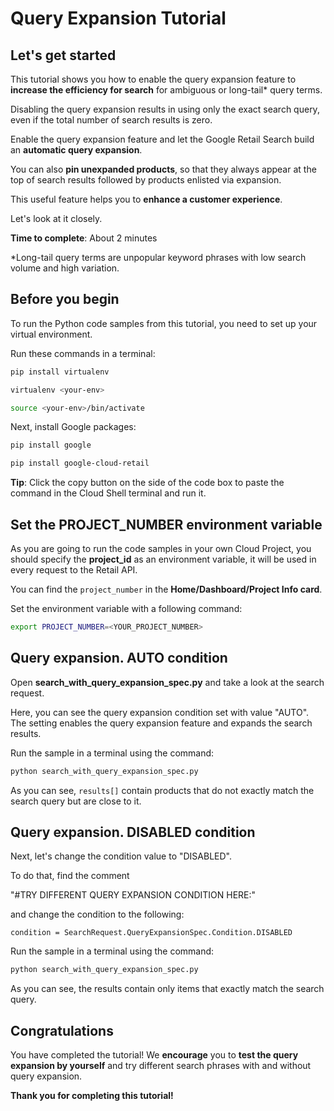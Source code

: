 # **Query Expansion Tutorial**

## Let's get started

This tutorial shows you how to enable the query expansion feature to **increase the efficiency for search** for ambiguous or long-tail* query terms.

Disabling the query expansion results in using only the exact search query, even if the total number of search results is zero.

Enable the query expansion feature and let the Google Retail Search build an **automatic query expansion**.

You can also **pin unexpanded products**, so that they always appear at the top of search results followed by products enlisted via expansion.

This useful feature helps you to **enhance a customer experience**. 

Let's look at it closely.

**Time to complete**: About 2 minutes


*Long-tail query terms are unpopular keyword phrases with low search volume and high variation.

## Before you begin

To run the Python code samples from this tutorial, you need to set up your virtual environment.

Run these commands in a terminal:
```bash
pip install virtualenv
```
```bash
virtualenv <your-env>
```
```bash
source <your-env>/bin/activate
```
Next, install Google packages:
```bash
pip install google
```
```bash
pip install google-cloud-retail
```

**Tip**: Click the copy button on the side of the code box to paste the command in the Cloud Shell terminal and run it.

## Set the PROJECT_NUMBER environment variable

As you are going to run the code samples in your own Cloud Project, you should specify the **project_id** as an environment variable, it will be used in every request to the Retail API.

You can find the ```project_number``` in the **Home/Dashboard/Project Info card**.

Set the environment variable with a following command:
```bash
export PROJECT_NUMBER=<YOUR_PROJECT_NUMBER>
```

## Query expansion. AUTO condition

Open **search_with_query_expansion_spec.py** and take a look at the search request. 

Here, you can see the query expansion condition set with value "AUTO". The setting enables the query expansion feature and expands the search results.

Run the sample in a terminal using the command:
```bash
python search_with_query_expansion_spec.py
```

As you can see, ```results[]``` contain products that do not exactly match the search query but are close to it.

## Query expansion. DISABLED condition

Next, let's change the condition value to "DISABLED".

To do that, find the comment 

 "#TRY DIFFERENT QUERY EXPANSION CONDITION HERE:"

and change the condition to the following: 

```condition = SearchRequest.QueryExpansionSpec.Condition.DISABLED```

Run the sample in a terminal using the command:

```bash
python search_with_query_expansion_spec.py
```

As you can see, the results contain only items that exactly match the search query.

## Congratulations

<walkthrough-conclusion-trophy></walkthrough-conclusion-trophy>

You have completed the tutorial! We **encourage** you to **test the query expansion by yourself** and try different search phrases with and without query expansion.

**Thank you for completing this tutorial!**
